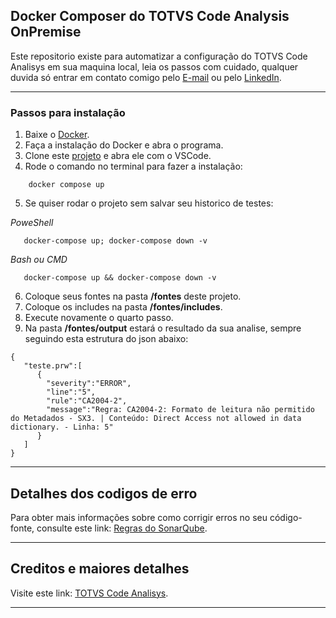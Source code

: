 ## Docker Composer do TOTVS Code Analysis OnPremise

Este repositorio existe para automatizar a configuração do TOTVS Code Analisys em sua maquina local, leia os passos com cuidado, qualquer duvida só entrar em contato comigo pelo [E-mail](mailto:vitor@r2vkconsultoria.com.br) ou pelo [LinkedIn](https://www.linkedin.com/in/vitor-gabriell/).
***
### Passos para instalação

1. Baixe o [Docker](https://www.docker.com/).
2. Faça a instalação do Docker e abra o programa.
3. Clone este [projeto](https://github.com/vitor-gabriel/TOTVS-Code-Analisys-OnPremise.git) e abra ele com o VSCode.
4. Rode o comando no terminal para fazer a instalação: 
```
    docker compose up
```
5. Se quiser rodar o projeto sem salvar seu historico de testes:

*PoweShell*
```
   docker-compose up; docker-compose down -v  
```
*Bash ou CMD*
```
   docker-compose up && docker-compose down -v  
```
6. Coloque seus fontes na pasta **/fontes** deste projeto.
7. Coloque os includes na pasta **/fontes/includes**.
8. Execute novamente o quarto passo.
9. Na pasta **/fontes/output** estará o resultado da sua analise, sempre seguindo esta estrutura do json abaixo:
```
{
   "teste.prw":[
      {
        "severity":"ERROR",
        "line":"5",
        "rule":"CA2004-2",
        "message":"Regra: CA2004-2: Formato de leitura não permitido do Metadados - SX3. | Conteúdo: Direct Access not allowed in data dictionary. - Linha: 5"
      }
   ]
}
```

***
## Detalhes dos codigos de erro

Para obter mais informações sobre como corrigir erros no seu código-fonte, consulte este link: [Regras do SonarQube](https://sonar-rules.engpro.totvs.com.br/menu/rules).

***
## Creditos e maiores detalhes

Visite este link: [TOTVS Code Analisys](https://hub.docker.com/r/totvsengpro/advpl-tlpp-code-analyzer).

***
